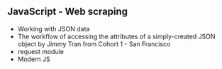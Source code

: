 ## JavaScript - Web scraping
* Working with JSON data
* The workflow of accessing the attributes of a simply-created JSON object by Jimmy Tran from Cohort 1 - San Francisco
* request module
* Modern JS